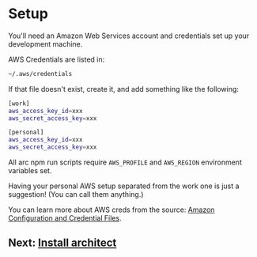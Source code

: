 # Setup

You'll need an Amazon Web Services account and credentials set up your development machine.

AWS Credentials are listed in:

```bash
~/.aws/credentials
```

If that file doesn't exist, create it, and add something like the following:

```bash
[work]
aws_access_key_id=xxx
aws_secret_access_key=xxx

[personal]
aws_access_key_id=xxx
aws_secret_access_key=xxx
```

All arc npm run scripts require `AWS_PROFILE` and `AWS_REGION` environment variables set.

Having your personal AWS setup separated from the work one is just a suggestion! (You can call them anything.)

You can learn more about AWS creds from the source: [Amazon Configuration and Credential Files](http://docs.aws.amazon.com/cli/latest/userguide/cli-config-files.html).

## Next: [Install architect](/quickstart/install)
